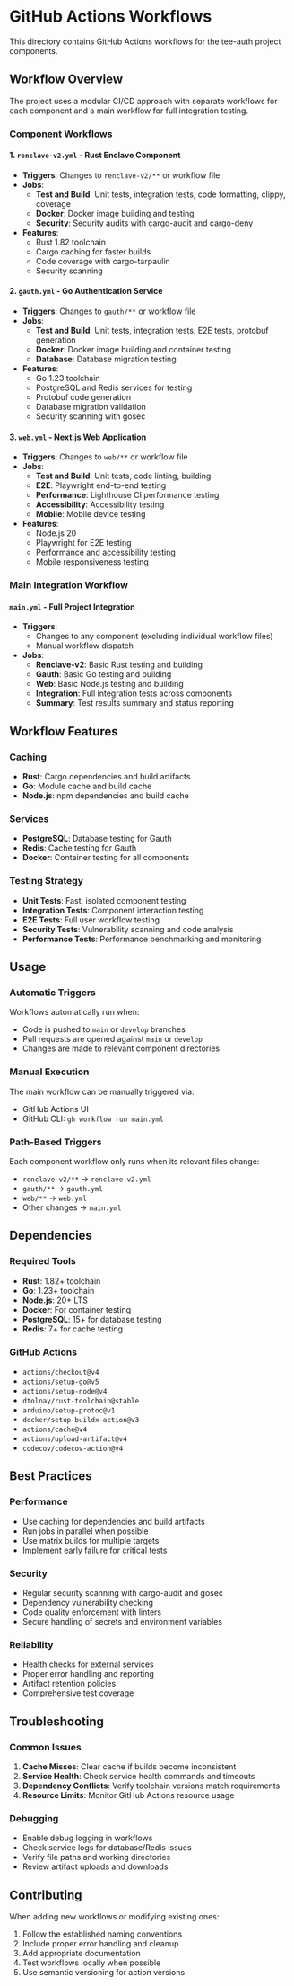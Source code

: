 # GitHub Actions Workflows

This directory contains GitHub Actions workflows for the tee-auth project components.

## Workflow Overview

The project uses a modular CI/CD approach with separate workflows for each component and a main workflow for full integration testing.

### Component Workflows

#### 1. `renclave-v2.yml` - Rust Enclave Component
- **Triggers**: Changes to `renclave-v2/**` or workflow file
- **Jobs**:
  - **Test and Build**: Unit tests, integration tests, code formatting, clippy, coverage
  - **Docker**: Docker image building and testing
  - **Security**: Security audits with cargo-audit and cargo-deny
- **Features**:
  - Rust 1.82 toolchain
  - Cargo caching for faster builds
  - Code coverage with cargo-tarpaulin
  - Security scanning

#### 2. `gauth.yml` - Go Authentication Service
- **Triggers**: Changes to `gauth/**` or workflow file
- **Jobs**:
  - **Test and Build**: Unit tests, integration tests, E2E tests, protobuf generation
  - **Docker**: Docker image building and container testing
  - **Database**: Database migration testing
- **Features**:
  - Go 1.23 toolchain
  - PostgreSQL and Redis services for testing
  - Protobuf code generation
  - Database migration validation
  - Security scanning with gosec

#### 3. `web.yml` - Next.js Web Application
- **Triggers**: Changes to `web/**` or workflow file
- **Jobs**:
  - **Test and Build**: Unit tests, code linting, building
  - **E2E**: Playwright end-to-end testing
  - **Performance**: Lighthouse CI performance testing
  - **Accessibility**: Accessibility testing
  - **Mobile**: Mobile device testing
- **Features**:
  - Node.js 20
  - Playwright for E2E testing
  - Performance and accessibility testing
  - Mobile responsiveness testing

### Main Integration Workflow

#### `main.yml` - Full Project Integration
- **Triggers**: 
  - Changes to any component (excluding individual workflow files)
  - Manual workflow dispatch
- **Jobs**:
  - **Renclave-v2**: Basic Rust testing and building
  - **Gauth**: Basic Go testing and building
  - **Web**: Basic Node.js testing and building
  - **Integration**: Full integration tests across components
  - **Summary**: Test results summary and status reporting

## Workflow Features

### Caching
- **Rust**: Cargo dependencies and build artifacts
- **Go**: Module cache and build cache
- **Node.js**: npm dependencies and build cache

### Services
- **PostgreSQL**: Database testing for Gauth
- **Redis**: Cache testing for Gauth
- **Docker**: Container testing for all components

### Testing Strategy
- **Unit Tests**: Fast, isolated component testing
- **Integration Tests**: Component interaction testing
- **E2E Tests**: Full user workflow testing
- **Security Tests**: Vulnerability scanning and code analysis
- **Performance Tests**: Performance benchmarking and monitoring

## Usage

### Automatic Triggers
Workflows automatically run when:
- Code is pushed to `main` or `develop` branches
- Pull requests are opened against `main` or `develop`
- Changes are made to relevant component directories

### Manual Execution
The main workflow can be manually triggered via:
- GitHub Actions UI
- GitHub CLI: `gh workflow run main.yml`

### Path-Based Triggers
Each component workflow only runs when its relevant files change:
- `renclave-v2/**` → `renclave-v2.yml`
- `gauth/**` → `gauth.yml`
- `web/**` → `web.yml`
- Other changes → `main.yml`

## Dependencies

### Required Tools
- **Rust**: 1.82+ toolchain
- **Go**: 1.23+ toolchain
- **Node.js**: 20+ LTS
- **Docker**: For container testing
- **PostgreSQL**: 15+ for database testing
- **Redis**: 7+ for cache testing

### GitHub Actions
- `actions/checkout@v4`
- `actions/setup-go@v5`
- `actions/setup-node@v4`
- `dtolnay/rust-toolchain@stable`
- `arduino/setup-protoc@v1`
- `docker/setup-buildx-action@v3`
- `actions/cache@v4`
- `actions/upload-artifact@v4`
- `codecov/codecov-action@v4`

## Best Practices

### Performance
- Use caching for dependencies and build artifacts
- Run jobs in parallel when possible
- Use matrix builds for multiple targets
- Implement early failure for critical tests

### Security
- Regular security scanning with cargo-audit and gosec
- Dependency vulnerability checking
- Code quality enforcement with linters
- Secure handling of secrets and environment variables

### Reliability
- Health checks for external services
- Proper error handling and reporting
- Artifact retention policies
- Comprehensive test coverage

## Troubleshooting

### Common Issues
1. **Cache Misses**: Clear cache if builds become inconsistent
2. **Service Health**: Check service health commands and timeouts
3. **Dependency Conflicts**: Verify toolchain versions match requirements
4. **Resource Limits**: Monitor GitHub Actions resource usage

### Debugging
- Enable debug logging in workflows
- Check service logs for database/Redis issues
- Verify file paths and working directories
- Review artifact uploads and downloads

## Contributing

When adding new workflows or modifying existing ones:
1. Follow the established naming conventions
2. Include proper error handling and cleanup
3. Add appropriate documentation
4. Test workflows locally when possible
5. Use semantic versioning for action versions
